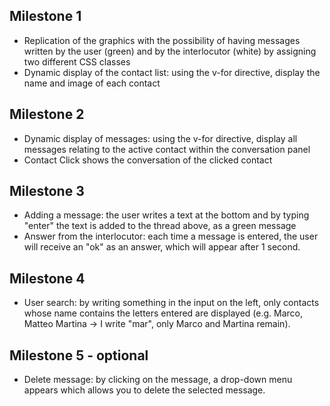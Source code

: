 ## Milestone 1

- Replication of the graphics with the possibility of having messages written by the user (green) and by the interlocutor (white) by assigning two different CSS classes
- Dynamic display of the contact list: using the v-for directive, display the name and image of each contact

## Milestone 2

- Dynamic display of messages: using the v-for directive, display all messages relating to the active contact within the conversation panel
- Contact Click shows the conversation of the clicked contact

## Milestone 3

- Adding a message: the user writes a text at the bottom and by typing "enter" the text is added to the thread above, as a green message
- Answer from the interlocutor: each time a message is entered, the user will receive an "ok" as an answer, which will appear after 1 second.

## Milestone 4

- User search: by writing something in the input on the left, only contacts whose name contains the letters entered are displayed (e.g. Marco, Matteo Martina -> I write "mar", only Marco and Martina remain).

## Milestone 5 - optional

- Delete message: by clicking on the message, a drop-down menu appears which allows you to delete the selected message.

